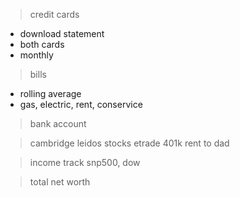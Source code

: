 > credit cards
   - download statement
   - both cards
   - monthly
> bills
   - rolling average
   - gas, electric, rent, conservice
> bank account

> cambridge
> leidos stocks
> etrade
> 401k
> rent to dad

> income
> track snp500, dow

> total net worth